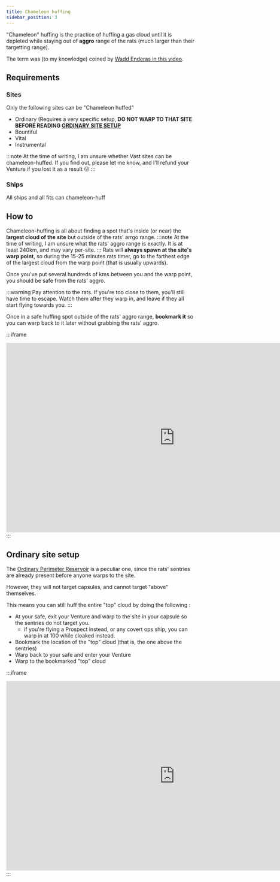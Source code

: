```yaml
---
title: Chameleon huffing
sidebar_position: 3
---
```


"Chameleon" huffing is the practice of huffing a gas cloud until it is depleted while staying out of **aggro** range of the rats (much larger than their targetting range).

The term was (to my knowledge) coined by [Wadd Enderas in this video](https://youtu.be/JOKZ1N-miIk).

## Requirements

### Sites
Only the following sites can be "Chameleon huffed"
- Ordinary (Requires a very specific setup, **DO NOT WARP TO THAT SITE BEFORE READING [ORDINARY SITE SETUP](#Ordinary-site-setup)**
- Bountiful
- Vital
- Instrumental

:::note
At the time of writing, I am unsure whether Vast sites can be chameleon-huffed. If you find out, please let me know, and I'll refund your Venture if you lost it as a result 😛
:::

### Ships
All ships and all fits can chameleon-huff

## How to
Chameleon-huffing is all about finding a spot that's inside (or near) the **largest cloud of the site** but outside of the rats' arrgo range.
:::note
At the time of writing, I am unsure what the rats' aggro range is exactly. It is at least 240km, and may vary per-site.
:::
Rats will **always spawn at the site's warp point**, so during the 15-25 minutes rats timer, go to the farthest edge of the largest cloud from the warp point (that is usually upwards).

Once you've put several hundreds of kms between you and the warp point, you should be safe from the rats' aggro.

:::warning
Pay attention to the rats. If you're too close to them, you'll still have time to escape. Watch them after they warp in, and leave if they all start flying towards you.
:::

Once in a safe huffing spot outside of the rats' aggro range, **bookmark it** so you can warp back to it later without grabbing the rats' aggro.

:::iframe

<iframe width="900" height="506" src="https://www.youtube.com/embed/JOKZ1N-miIk" frameborder="0" allowfullscreen></iframe> :::

## Ordinary site setup

The [Ordinary Perimeter Reservoir](https://wiki.eveuniversity.org/Ordinary_Perimeter_Reservoir) is a peculiar one, since the rats' sentries are already present before anyone warps to the site.

However, they will not target capsules, and cannot target "above" themselves.

This means you can still huff the entire "top" cloud by doing the following :
- At your safe, exit your Venture and warp to the site in your capsule so the sentries do not target you.
  - if you're flying a Prospect instead, or any covert ops ship, you can warp in at 100 while cloaked instead.
- Bookmark the location of the "top" cloud (that is, the one above the sentries)
- Warp back to your safe and enter your Venture
- Warp to the bookmarked "top" cloud

:::iframe

<iframe width="900" height="506" src="https://www.youtube.com/embed/2_1Ni9LM_Rk" frameborder="0" allowfullscreen></iframe> :::
